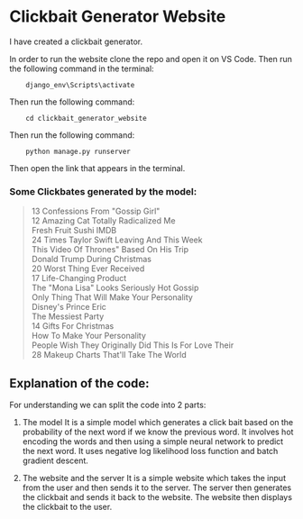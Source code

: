 # Clickbait Generator Website

I have created a clickbait generator.

In order to run the website clone the repo and open it on VS Code. Then run the following command in the terminal:

        django_env\Scripts\activate

Then run the following command:

        cd clickbait_generator_website

Then run the following command:  

        python manage.py runserver

Then open the link that appears in the terminal.

### Some Clickbates generated by the model:
>13 Confessions From "Gossip Girl"  
>12 Amazing Cat Totally Radicalized Me  
>Fresh Fruit Sushi IMDB   
>24 Times Taylor Swift Leaving And This Week  
>This Video Of Thrones" Based On His Trip  
>Donald Trump During Christmas  
>20 Worst Thing Ever Received  
>17 Life-Changing Product  
>The "Mona Lisa" Looks Seriously Hot Gossip  
>Only Thing That Will Make Your Personality  
>Disney's Prince Eric  
>The Messiest Party  
>14 Gifts For Christmas  
>How To Make Your Personality  
>People Wish They Originally Did This Is For Love Their  
>28 Makeup Charts That'll Take The World  


## Explanation of the code:
For understanding we can split the code into 2 parts:

1. The model
It is a simple model which generates a click bait based on the probability of the next word if we know the previous word. It involves hot encoding the words and then using a simple neural network to predict the next word. It uses negative log likelihood loss function and batch gradient descent.

2. The website and the server
It is a simple website which takes the input from the user and then sends it to the server. The server then generates the clickbait and sends it back to the website. The website then displays the clickbait to the user.
